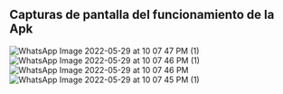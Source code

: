 Capturas de pantalla del funcionamiento de la Apk
---------------------------------------
![WhatsApp Image 2022-05-29 at 10 07 47 PM (1)](https://user-images.githubusercontent.com/66538886/170910486-c6d04de0-8770-42af-8469-2aab0ab71f75.jpeg)
![WhatsApp Image 2022-05-29 at 10 07 46 PM (1)](https://user-images.githubusercontent.com/66538886/170910836-8d2b6a69-7302-478d-8fe2-f8fa3ec527ac.jpeg)
![WhatsApp Image 2022-05-29 at 10 07 46 PM](https://user-images.githubusercontent.com/66538886/170910969-dc012ad1-4360-433e-a077-c0ae91d325f2.jpeg)
![WhatsApp Image 2022-05-29 at 10 07 45 PM (1)](https://user-images.githubusercontent.com/66538886/170911054-c00a41c5-01ef-405f-a192-b7342d6a9367.jpeg)
